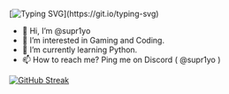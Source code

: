 [![Typing SVG](https://readme-typing-svg.demolab.com?font=courier&weight=600&pause=1000&color=0464FC&width=435&lines=Welcome+visitor!)](https://git.io/typing-svg)
- 👋 Hi, I’m @supr1yo
- 👀 I’m interested in Gaming and Coding.
- 🌱 I’m currently learning Python.
- 📫 How to reach me? Ping me on Discord ( @supr1yo )

 [![GitHub Streak](https://streak-stats.demolab.com/?user=supr1yo&theme=dark&background=0464fc)](https://git.io/streak-stats)
<!---
supr1yo/supr1yo is a ✨ special ✨ repository because its `README.md` (this file) appears on your GitHub profile.
You can click the Preview link to take a look at your changes.
--->
